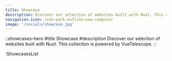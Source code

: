 ```yaml
---
title: Showcase
description: Discover our selection of websites built with Nuxt. This collection is powered by VueTelescope.
navigation.icon: icon-park-outline:new-computer
image: '/socials/showcase.jpg'
---
```


::showcases-hero
#title
Showcase
#description
Discover our selection of websites built with Nuxt. This collection is powered by VueTelescope.
::

:ShowcasesList
